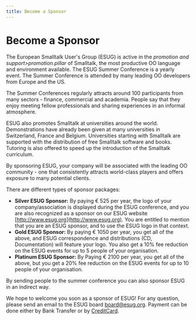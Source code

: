 ```yaml
---
title: Become a Sponsor 
---
```


# Become a Sponsor

The European Smalltalk User's Group (ESUG) is active in the *promotion and support>promotion.pillar* of Smalltalk, the most productive OO language and environment available. The ESUG Summer Conference is a yearly event. The Summer Conference is attended by many leading OO developers from Europe and the US.

The Summer Conferences regularly attracts around 100 participants from many sectors - finance, commercial and academia. People say that they enjoy meeting fellow professionals and sharing experiences in an informal atmosphere.

ESUG also promotes Smalltalk at universities around the world. Demonstrations have already been given at many universities in Switzerland, France and Belgium. Universities starting with Smalltalk are supported with the distribution of free Smalltalk software and books. Tutoring is also offered to speed up the introduction of the Smalltalk curriculum.

By sponsoring ESUG, your company will be associated with the leading OO community - one that consistently attracts world-class players and offers exposure to many potential clients.

There are different types of sponsor packages:
- **Silver ESUG Sponsor:** By paying € 525 per year, the logo of your company/association is displayed during the ESUG conference, and you are also recognized as a sponsor on our ESUG website [http://www.esug.org](http://www.esug.org). You are entitled to mention that you are an ESUG sponsor, and to use the ESUG logo in that context.
- **Gold ESUG Sponsor:** By paying € 1050 per year, you get all of the above, and ESUG correspondence and distributions (CD, Documentation) will feature your logo. You also get a 10% fee reduction on the ESUG events for up to 5 people of your organisation.
- **Platinum ESUG Sponsor:** By Paying € 2100 per year, you get all of the above, but you get a 20% fee reduction on the ESUG events for up to 10 people of your organisation.


By sending people to the summer conference you can also sponsor ESUG in an indirect way.

We hope to welcome you soon as a sponsor of ESUG! For any question, please send an email to the ESUG board [board@esug.org](mailto:board@esug.org). Payment can be done either by Bank Transfer or by [CreditCard](http://www.esug.org/wiki/pier/About/CreditCard?_s=SWBep7RcK9EHbR2m&_k=-xlOIQmbHmdZ7XyB&_n&22).
